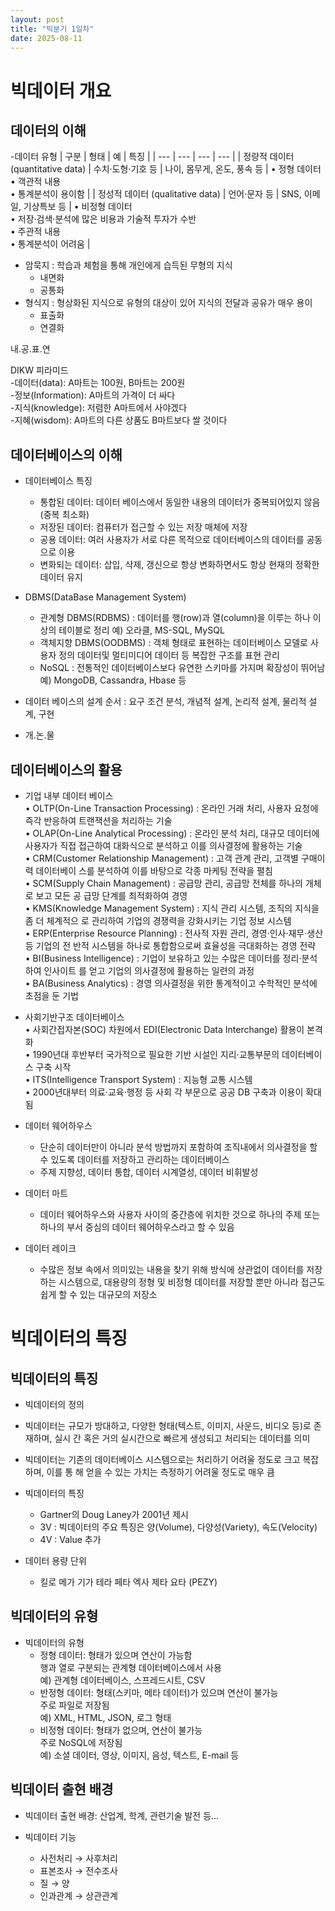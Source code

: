 ```yaml
---
layout: post
title: "빅분기 1일차"
date: 2025-08-11
---
```


# 빅데이터 개요

## 데이터의 이해

-데이터 유형
| 구분 | 형태 | 예 | 특징 |
| --- | --- | --- | --- |
| 정량적 데이터 (quantitative data) | 수치·도형·기호 등 | 나이, 몸무게, 온도, 풍속 등 | • 정형 데이터<br>• 객관적 내용<br>• 통계분석이 용이함 |
| 정성적 데이터 (qualitative data) | 언어·문자 등 | SNS, 이메일, 기상특보 등 | • 비정형 데이터<br>• 저장·검색·분석에 많은 비용과 기술적 투자가 수반<br>• 주관적 내용<br>• 통계분석이 어려움 |

- 암묵지 : 학습과 체험을 통해 개인에게 습득된 무형의 지식  
    - 내면화  
    - 공통화  
- 형식지 : 형상화된 지식으로 유형의 대상이 있어 지식의 전달과 공유가 매우 용이  
    - 표출화  
    - 연결화

 내.공.표.연

 DIKW 피라미드  
 -데이터(data): A마트는 100원, B마트는 200원  
 -정보(Information): A마트의 가격이 더 싸다  
 -지식(knowledge): 저렴한 A마트에서 사야겠다  
 -지혜(wisdom): A마트의 다른 상품도 B마트보다 쌀 것이다  

 ## 데이터베이스의 이해

- 데이터베이스 특징  
    - 통합된 데이터: 데이터 베이스에서 동일한 내용의 데이터가 중복되어있지 않음(중복 최소화)  
    - 저장된 데이터: 컴퓨터가 접근할 수 있는 저장 매체에 저장  
    - 공용 데이터: 여러 사용자가 서로 다른 목적으로 데이터베이스의 데이터를 공동으로 이용  
    - 변화되는 데이터: 삽입, 삭제, 갱신으로 항상 변화하면서도 항상 현재의 정확한 데이터 유지  

- DBMS(DataBase Management System)  
    - 관계형 DBMS(RDBMS) : 데이터를 행(row)과 열(column)을 이루는 하나 이상의 테이블로 정리 예) 오라클, MS-SQL, MySQL
    - 객체지향 DBMS(OODBMS) : 객체 형태로 표현하는 데이터베이스 모델로 사용자 정의 데이터및 멀티미디어 데이터 등 복잡한 구조를 표현 관리
    - NoSQL : 전통적인 데이터베이스보다 유연한 스키마를 가지며 확장성이 뛰어남예) MongoDB, Cassandra, Hbase 등
 

- 데이터 베이스의 설계 순서 : 요구 조건 분석, 개념적 설계, 논리적 설계, 물리적 설계, 구현
- 개.논.물

## 데이터베이스의 활용

- 기업 내부 데이터 베이스  
  • OLTP(On-Line Transaction Processing) : 온라인 거래 처리, 사용자 요청에 즉각 반응하여
트랜잭션을 처리하는 기술  
• OLAP(On-Line Analytical Processing) : 온라인 분석 처리, 대규모 데이터에 사용자가 직접
접근하여 대화식으로 분석하고 이를 의사결정에 활용하는 기술  
• CRM(Customer Relationship Management) : 고객 관계 관리, 고객별 구매이력 데이터베이
스를 분석하여 이를 바탕으로 각종 마케팅 전략을 펼침  
• SCM(Supply Chain Management) : 공급망 관리, 공급망 전체를 하나의 개체로 보고 모든 공
급망 단계를 최적화하여 경영  
• KMS(Knowledge Management System) : 지식 관리 시스템, 조직의 지식을 좀 더 체계적으
로 관리하여 기업의 경쟁력을 강화시키는 기업 정보 시스템  
• ERP(Enterprise Resource Planning) : 전사적 자원 관리, 경영·인사·재무·생산 등 기업의 전
반적 시스템을 하나로 통합함으로써 효율성을 극대화하는 경영 전략  
• BI(Business Intelligence) : 기업이 보유하고 있는 수많은 데이터를 정리·분석하여 인사이트
를 얻고 기업의 의사결정에 활용하는 일련의 과정  
• BA(Business Analytics) : 경영 의사결정을 위한 통계적이고 수학적인 분석에 초점을 둔 기법

- 사회기반구조 데이터베이스  
  • 사회간접자본(SOC) 차원에서 EDI(Electronic Data Interchange) 활용이 본격화  
• 1990년대 후반부터 국가적으로 필요한 기반 시설인 지리·교통부문의 데이터베이스 구축 시작  
• ITS(Intelligence Transport System) : 지능형 교통 시스템  
• 2000년대부터 의료·교육·행정 등 사회 각 부문으로 공공 DB 구축과 이용이 확대됨

- 데이터 웨어하우스
  - 단순히 데이터만이 아니라 분석 방법까지 포함하여 조직내에서 의사결정을 할 수 있도록 데이터를 저장하고 관리하는 데이터베이스
  - 주제 지향성, 데이터 통합, 데이터 시계열성, 데이터 비휘발성
 
- 데이터 마트
  - 데이터 웨어하우스와 사용자 사이의 중간층에 위치한 것으로 하나의 주제 또는 하나의 부서 중심의 데이터 웨어하우스라고 할 수 있음
 
- 데이터 레이크
  - 수많은 정보 속에서 의미있는 내용을 찾기 위해 방식에 상관없이 데이터를 저장하는 시스템으로, 대용량의 정형 및 비정형 데이터를 저장할 뿐만 아니라 접근도 쉽게 할 수 있는 대규모의 저장소

# 빅데이터의 특징

## 빅데이터의 특징

-  빅데이터의 정의
  - 빅데이터는 규모가 방대하고, 다양한 형태(텍스트, 이미지, 사운드, 비디오 등)로 존재하며, 실시
간 혹은 거의 실시간으로 빠르게 생성되고 처리되는 데이터를 의미
  - 빅데이터는 기존의 데이터베이스 시스템으로는 처리하기 어려울 정도로 크고 복잡하며, 이를 통
해 얻을 수 있는 가치는 측정하기 어려울 정도로 매우 큼

- 빅데이터의 특징
  - Gartner의 Doug Laney가 2001년 제시
  - 3V : 빅데이터의 주요 특징은 양(Volume), 다양성(Variety), 속도(Velocity)
  - 4V : Value 추가
 
- 데이터 용량 단위
  - 킬로 메가 기가 테라 페타 엑사 제타 요타 (PEZY)

## 빅데이터의 유형

- 빅데이터의 유형
  - 정형 데이터: 형태가 있으며 연산이 가능함  
행과 열로 구분되는 관계형 데이터베이스에서 사용  
예) 관계형 데이터베이스, 스프레드시트, CSV  
  - 반정형 데이터: 형태(스키마, 메타 데이터)가 있으며 연산이 불가능  
주로 파일로 저장됨  
예) XML, HTML, JSON, 로그 형태
  - 비정형 데이터: 형태가 없으며, 연산이 불가능  
주로 NoSQL에 저장됨  
예) 소셜 데이터, 영상, 이미지, 음성, 텍스트, E-mail 등

## 빅데이터 출현 배경


- 빅데이터 출현 배경: 산업계, 학계, 관련기술 발전 등...


- 빅데이터 기능
  - 사전처리 → 사후처리
  - 표본조사 → 전수조사
  -  질 → 양
  -  인과관계 → 상관관계

